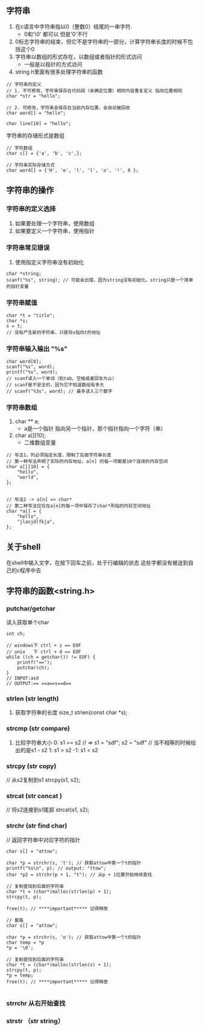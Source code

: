 ## 字符串
1. 在c语言中字符串指以0（整数0）结尾的一串字符.
    - 0和'\0' 都可以 但是'0'不行
2. 0标志字符串的结束，但它不是字符串的一部分，计算字符串长度的时候不包括这个0
3. 字符串以数组的形式存在，以数组或者指针的形式访问
    - 一般是以指针的方式访问
4. string.h里面有很多处理字符串的函数
```
// 字符串的定义
// 1. 不可修改，字符串保存在代码段（未确定位置）相同内容重复定义 指向位置相同
char *str = "hello";

// 2. 可修改，字符串会保存在当前内存位置，会自动被回收
char word[] = "hello"; 

char line[10] = "hello";
```

字符串的存储形式是数组


```
// 字符数组
char c[] = {'a', 'b', 'c',};

// 字符串实际存储方式
char word[] = {'H', 'e', 'l', 'l', 'o', '!', 0 };
```



## 字符串的操作

### 字符串的定义选择
1. 如果要处理一个字符串，使用数组
2. 如果要定义一个字符串，使用指针

### 字符串常见错误
1. 使用指定义字符串没有初始化
```
char *string;
scanf("%s", string); // 可能会出错，因为string没有初始化。string只是一个简单的指针变量

```
### 字符串赋值
```
char *t = "title";
char *s;
s = t;
// 没有产生新的字符串，只是将s指向t的地址
```


### 字符串输入输出 "%s"
```
char word[8];
scanf("%s", word);
printf("%s", word);
// scanf读入一个单词（到tab，空格或者回车为止）
// scanf是不安全的，因为它不知道数组有多大
// scanf("%3s", word); // 最多读入三个数字
```

### 字符串数组

1. char ** a; 
    - a是一个指针 指向另一个指针，那个指针指向一个字符（串）
2. char a[][10];
    - 二维数组变量

```
// 写法1，列必须指定长度，限制了后面字符串长度
// 第一种写法声明了实际的内存地址，a[n] 的每一项都是10个连续的内存空间
char a[][10] = {
    "hello",
    "world",
};


// 写法2 -> a[n] => char*
// 第二种写法仅仅在a[n]的每一项中保存了char*所指的内存空间地址
char *a[] = {
    "hello",
    "jlasjdlfkja",
};

```

## 关于shell

在shell中输入文字，在按下回车之前，处于行编辑的状态
这些字都没有被送到自己的c程序中去

## 字符串的函数<string.h>

### putchar/getchar

读入获取单个char
```
int ch;

// windows下 ctrl + z == EOF
// unix   下 ctrl + d == EOF
while ((ch = getchar()) != EOF) {
    printf("==");
    putchar(ch);
}
// INPUT:asd
// OUTPUT:== ==a==s==d==
```

### strlen (str length)
1. 获取字符串的长度
size_t strlen(const char *s);
### strcmp (str compare)
1. 比较字符串大小
0: s1 == s2 // => s1 = "sdf"; s2 = "sdf"
// 当不相等的时候给出的是s1 - s2 
1: s1 > s2
-1: s1 < s2
### strcpy (str copy)
// 从s2复制到s1
strcpy(s1, s2);
### strcat (str concat )
// 将s2连接到s1尾部
strcat(s1, s2);
### strchr (str find char)
// 返回字符串中对应字符的指针
```
char s[] = "attow";

char *p = strchr(s, 't'); // 获取attow中第一个t的指针
printf("%s\n", p); // output: "ttow";
char *p2 = strchr(p + 1, "t"); // 从p + 1位置开始继续查找

// 复制查找到后面的字符串
char *t = (char*)malloc(strlen(p) + 1);
strcpy(t, p);

free(t); // ****important***** 记得释放

```

```
// 套路
char s[] = "attow";

char *p = strchr(s, 'o'); // 获取attow中第一个t的指针
char temp = *p
*p = '\0';

// 复制查找到后面的字符串
char *t = (char*)malloc(strlen(s) + 1);
strcpy(t, p);
*p = temp;
free(t); // ****important***** 记得释放


```
### strrchr 从右开始查找

### strstr （str string）

### 
